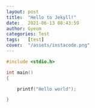 ```yaml
---
layout: post
title:  "Hello to Jekyll!"
date:   2021-06-13 08:43:59
author: Gyeom
categories: Test
tags:	[test]
cover:  "/assets/instacode.png"
---
```



``` cpp
#include <stdio.h>

int main()
{

    printf("Hello world");

}


```